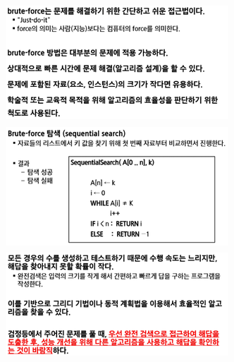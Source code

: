 ![image-20211001090703294](photo/image-20211001090703294.png)

![image-20211001090712695](photo/image-20211001090712695.png)

![image-20211001090721776](photo/image-20211001090721776.png)

